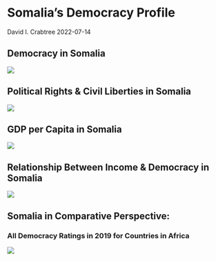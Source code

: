 Somalia’s Democracy Profile
================
David I. Crabtree
2022-07-14

## Democracy in Somalia

![](C:\Users\David\Desktop\PROGRA~1\FILESA~1\CFSS\hw06\reports\SOMALI~1/figure-gfm/Demscore-1.png)<!-- -->

## Political Rights & Civil Liberties in Somalia

![](C:\Users\David\Desktop\PROGRA~1\FILESA~1\CFSS\hw06\reports\SOMALI~1/figure-gfm/Political%20Rights%20&%20Civil%20Libs-1.png)<!-- -->

## GDP per Capita in Somalia

![](C:\Users\David\Desktop\PROGRA~1\FILESA~1\CFSS\hw06\reports\SOMALI~1/figure-gfm/GDP%20per%20Capita-1.png)<!-- -->

## Relationship Between Income & Democracy in Somalia

![](C:\Users\David\Desktop\PROGRA~1\FILESA~1\CFSS\hw06\reports\SOMALI~1/figure-gfm/Income%20&%20Dem-1.png)<!-- -->

## Somalia in Comparative Perspective:

### All Democracy Ratings in 2019 for Countries in Africa

![](C:\Users\David\Desktop\PROGRA~1\FILESA~1\CFSS\hw06\reports\SOMALI~1/figure-gfm/Democracy%20in%20Comparative%20Perspective-1.png)<!-- -->
